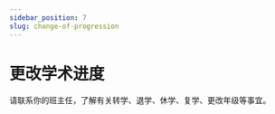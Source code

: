 ```yaml
---
sidebar_position: 7
slug: change-of-progression
---
```


# 更改学术进度

请联系你的班主任，了解有关转学、退学、休学、复学、更改年级等事宜。

